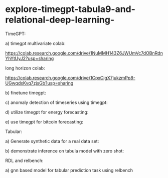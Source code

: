# explore-timegpt-tabula9-and-relational-deep-learning-
TimeGPT:

a) timegpt multivariate colab:

https://colab.research.google.com/drive/1NuMMH143Z6JWUmVc7dOBnRdnYhYtUyJ2?usp=sharing

 long horizon colab:

https://colab.research.google.com/drive/1CpxCigX7jukzmPp8-UGwqdxKvq7zjsGb?usp=sharing


 b) finetune timegpt:



c) anomaly detection of timeseries using timegpt:



d) utilize timegpt for energy forecasting:



e) use timegpt for bitcoin forecasting:


Tabular:

a) Generate synthetic data for a real data set:


b) demonstrate inference on tabula model with zero shot:



RDL and relbench:


a) gnn based model for tabular prediction task using relbench 

